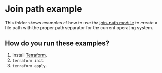 # Join path example

This folder shows examples of how to use the [join-path module](https://github.com/terraform-modules-krish/terraform-aws-utilities/blob/main/modules/join-path) to create a file path with the 
proper path separator for the current operating system. 




## How do you run these examples?

1. Install [Terraform](https://www.terraform.io/).
1. `terraform init`.
1. `terraform apply`.



